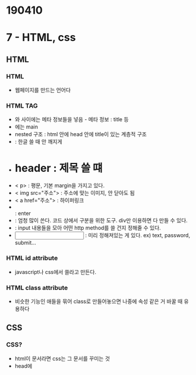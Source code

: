 # 190410
# 7 - HTML, css

## HTML
### HTML
- 웹페이지를 만드는 언어다
### HTML TAG
- <head>와 </head> 사이에는 메타 정보들을 넣음
  - 메타 정보 : title 등
- <body></body>에는 main
- nested 구조 : html 안에 head 안에 title이 있는 계층적 구조
- <meta charset="UTF-8"> : 한글 쓸 때 안 깨지게
- <h1> header : 제목 쓸 떄
- < p> : 평문, 기본 margin을 가지고 있다.
- < img src="주소"> : 주소에 맞는 이미지, 안 닫아도 됨
- < a href="주소"> : 하이퍼링크
- <br /> : enter
- <div> : 엄청 많이 쓴다. 코드 상에서 구분을 위한 도구. div만 이용하면 다 만들 수 있다.
- <from action="서버주소" type="post"> : input 내용들을 모아 어떤 http method를 쓸 건지 정해줄 수 있다.
- <input type="     "> : 미리 정해져있는 게 있다. ex) text, password, submit...
### HTML id attribute
- javascript나 css에서 쓸라고 만든다.
### HTML class attribute
- 비슷한 기능인 애들을 묶어 class로 만들어놓으면 나중에 속성 같은 거 바꿀 때 유용하다

## CSS
### CSS?
- html이 문서라면 css는 그 문서를 꾸미는 것
- head에 <style>로 넣는다
- #은 id, .은 class에 접근
- 만약 충돌하면 (p에서는 12pt 줬는데, class description에서 11pt 줬을 때) : 나중에 쓴 게 기준
